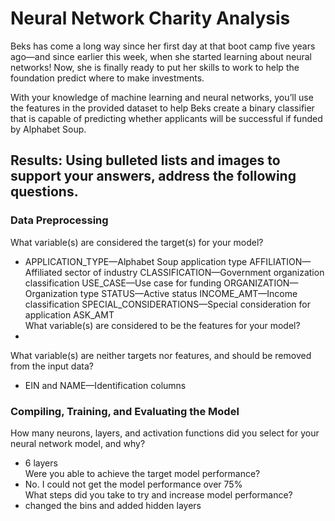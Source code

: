 # Neural Network Charity Analysis  
Beks has come a long way since her first day at that boot camp five years ago—and since earlier this week, when she started learning about neural networks! Now, she is finally ready to put her skills to work to help the foundation predict where to make investments.  

With your knowledge of machine learning and neural networks, you’ll use the features in the provided dataset to help Beks create a binary classifier that is capable of predicting whether applicants will be successful if funded by Alphabet Soup.  

## Results: Using bulleted lists and images to support your answers, address the following questions.  

### Data Preprocessing  
What variable(s) are considered the target(s) for your model?  
* APPLICATION_TYPE—Alphabet Soup application type AFFILIATION—Affiliated sector of industry CLASSIFICATION—Government organization classification USE_CASE—Use case for funding ORGANIZATION—Organization type STATUS—Active status INCOME_AMT—Income classification SPECIAL_CONSIDERATIONS—Special consideration for application ASK_AMT  
What variable(s) are considered to be the features for your model?  
*  
What variable(s) are neither targets nor features, and should be removed from the input data?  
* EIN and NAME—Identification columns  
### Compiling, Training, and Evaluating the Model  
How many neurons, layers, and activation functions did you select for your neural network model, and why?  
* 6 layers  
Were you able to achieve the target model performance?  
* No. I could not get the model performance over 75%  
What steps did you take to try and increase model performance?  
* changed the bins and added hidden layers  
